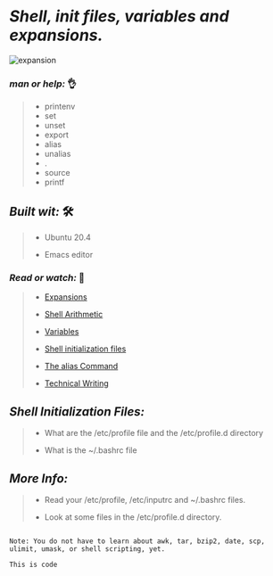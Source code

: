  # **_Shell, init files, variables and expansions._**
 
 ![expansion](https://user-images.githubusercontent.com/85587286/160509889-0ded45bf-3d15-4e5c-87ad-14925fff17e0.jpeg)
 
 
 ### **_man or help:_** 👌

 > * printenv
 > * set
 > * unset
 > * export
 > * alias
 > * unalias
 > * .
 > * source
 > * printf
 
 ## **_Built wit:_** 🛠️
 
 
 > * Ubuntu 20.4
 >
 > * Emacs editor
 
### **_Read or watch:_**  📑

> * [Expansions](http://linuxcommand.org/lc3_lts0080.php)
>    
> * [Shell Arithmetic](https://www.gnu.org/software/bash/manual/html_node/Shell-Arithmetic.html)
>   
> * [Variables](https://tldp.org/LDP/Bash-Beginners-Guide/html/sect_03_02.html)
>    
> * [Shell initialization files](https://tldp.org/LDP/Bash-Beginners-Guide/html/sect_03_01.html)
>    
> * [The alias Command](http://www.linfo.org/alias.html)
>   
> * [Technical Writing](https://holbertonintranet.s3.amazonaws.com/uploads/misc/2021/6/9112669886fd446a2aa3113c31319d1f468dc160.pdf?X-Amz-Algorithm=AWS4-HMAC-SHA256&X-Amz-Credential=AKIARDDGGGOU5BHMTQX4%2F20220329%2Fus-east-1%2Fs3%2Faws4_request&X-Amz-Date=20220329T004832Z&X-Amz-Expires=86400&X-Amz-SignedHeaders=host&X-Amz-Signature=777f3436303b02d2044e3f0995297f29ac2a1cb3fc03d79ea80975a6723447cb)

 
 ## **_Shell Initialization Files:_**
 

> *  What are the /etc/profile file and the /etc/profile.d directory
> 
> * What is the ~/.bashrc file


## *_More Info:_*


> * Read your /etc/profile, /etc/inputrc and ~/.bashrc files.
>
> * Look at some files in the /etc/profile.d directory.


~~~~

Note: You do not have to learn about awk, tar, bzip2, date, scp, ulimit, umask, or shell scripting, yet.

~~~~
`This is code`
